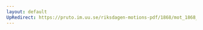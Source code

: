 ```yaml
---
layout: default
UpRedirect: https://pruto.im.uu.se/riksdagen-motions-pdf/1868/mot_1868__ak__333/mot_1868__ak__333-001.pdf
---
```

